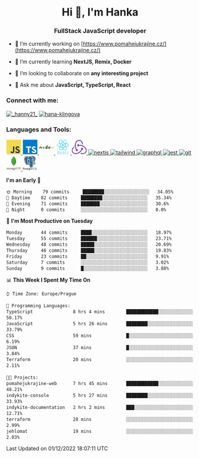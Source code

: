 <h1 align="center">Hi 👋, I'm Hanka</h1>
<h3 align="center">FullStack JavaScript developer</h3>

- 🔭 I’m currently working on [https://www.pomahejukrajine.cz/](https://www.pomahejukrajine.cz/)

- 🌱 I’m currently learning **NextJS, Remix, Docker**

- 👯 I’m looking to collaborate on **any interesting project**

- 💬 Ask me about **JavaScript, TypeScript, React**

<h3 align="left">Connect with me:</h3>
<p align="left">
<a href="https://twitter.com/_hanny21_" target="blank"><img align="center" src="https://raw.githubusercontent.com/rahuldkjain/github-profile-readme-generator/master/src/images/icons/Social/twitter.svg" alt="_hanny21_" height="30" width="40" /></a>
<a href="https://linkedin.com/in/hana-klingova" target="blank"><img align="center" src="https://raw.githubusercontent.com/rahuldkjain/github-profile-readme-generator/master/src/images/icons/Social/linked-in-alt.svg" alt="hana-klingova" height="30" width="40" /></a>
</p>

<h3 align="left">Languages and Tools:</h3>
<p align="left"> 
<a href="https://developer.mozilla.org/en-US/docs/Web/JavaScript" target="_blank" rel="noreferrer"> <img src="https://raw.githubusercontent.com/devicons/devicon/master/icons/javascript/javascript-original.svg" alt="javascript" width="40" height="40"/> </a> 
<a href="https://www.typescriptlang.org/" target="_blank" rel="noreferrer"> <img src="https://raw.githubusercontent.com/devicons/devicon/master/icons/typescript/typescript-original.svg" alt="typescript" width="40" height="40"/> </a> 
<a href="https://nodejsorg" target="_blank" rel="noreferrer"> <img src="https://raw.githubusercontent.com/devicons/devicon/master/icons/nodejs/nodejs-original-wordmark.svg" alt="nodejs" width="40" height="40"/> </a> 
<a href="https://reactjs.org/" target="_blank" rel="noreferrer"> <img src="https://raw.githubusercontent.com/devicons/devicon/master/icons/react/react-original-wordmark.svg" alt="react" width="40" height="40"/> </a> 
<a href="https://redux.js.org" target="_blank" rel="noreferrer"> <img src="https://raw.githubusercontent.com/devicons/devicon/master/icons/redux/redux-original.svg" alt="redux" width="40" height="40"/> </a> 
<a href="https://nextjs.org/" target="_blank" rel="noreferrer"> <img src="https://cdn.worldvectorlogo.com/logos/nextjs-2.svg" alt="nextjs" width="40" height="40"/> </a> 
<a href="https://tailwindcss.com/" target="_blank" rel="noreferrer"> <img src="https://www.vectorlogo.zone/logos/tailwindcss/tailwindcss-icon.svg" alt="tailwind" width="40" height="40"/> </a> 
<a href="https://graphql.org" target="_blank" rel="noreferrer"> <img src="https://www.vectorlogo.zone/logos/graphql/graphql-icon.svg" alt="graphql" width="40" height="40"/> </a> 
<a href="https://jestjs.io" target="_blank" rel="noreferrer"> <img src="https://www.vectorlogo.zone/logos/jestjsio/jestjsio-icon.svg" alt="jest" width="40" height="40"/> </a> 
<a href="https://git-scm.com/" target="_blank" rel="noreferrer"> <img src="https://www.vectorlogo.zone/logos/git-scm/git-scm-icon.svg" alt="git" width="40" height="40"/> </a> 
<a href="https://www.mongodb.com/" target="_blank" rel="noreferrer"> <img src="https://raw.githubusercontent.com/devicons/devicon/master/icons/mongodb/mongodb-original-wordmark.svg" alt="mongodb" width="40" height="40"/> </a>  
<a href="https://www.postgresql.org" target="_blank" rel="noreferrer"> <img src="https://raw.githubusercontent.com/devicons/devicon/master/icons/postgresql/postgresql-original-wordmark.svg" alt="postgresql" width="40" height="40"/> </a> 
</p>

<!--START_SECTION:waka-->
**I'm an Early 🐤** 

```text
🌞 Morning    79 commits     ████████░░░░░░░░░░░░░░░░░   34.05% 
🌆 Daytime    82 commits     ████████░░░░░░░░░░░░░░░░░   35.34% 
🌃 Evening    71 commits     ███████░░░░░░░░░░░░░░░░░░   30.6% 
🌙 Night      0 commits      ░░░░░░░░░░░░░░░░░░░░░░░░░   0.0%

```
📅 **I'm Most Productive on Tuesday** 

```text
Monday       44 commits     ████░░░░░░░░░░░░░░░░░░░░░   18.97% 
Tuesday      55 commits     ██████░░░░░░░░░░░░░░░░░░░   23.71% 
Wednesday    48 commits     █████░░░░░░░░░░░░░░░░░░░░   20.69% 
Thursday     46 commits     █████░░░░░░░░░░░░░░░░░░░░   19.83% 
Friday       23 commits     ██░░░░░░░░░░░░░░░░░░░░░░░   9.91% 
Saturday     7 commits      ░░░░░░░░░░░░░░░░░░░░░░░░░   3.02% 
Sunday       9 commits      █░░░░░░░░░░░░░░░░░░░░░░░░   3.88%

```


📊 **This Week I Spent My Time On** 

```text
⌚︎ Time Zone: Europe/Prague

💬 Programming Languages: 
TypeScript               8 hrs 4 mins        ████████████░░░░░░░░░░░░░   50.17% 
JavaScript               5 hrs 26 mins       ████████░░░░░░░░░░░░░░░░░   33.79% 
CSS                      59 mins             █░░░░░░░░░░░░░░░░░░░░░░░░   6.19% 
JSON                     37 mins             █░░░░░░░░░░░░░░░░░░░░░░░░   3.84% 
Terraform                20 mins             ░░░░░░░░░░░░░░░░░░░░░░░░░   2.11%

🐱‍💻 Projects: 
pomahejukrajine-web      7 hrs 45 mins       ████████████░░░░░░░░░░░░░   48.21% 
indykite-console         5 hrs 27 mins       ████████░░░░░░░░░░░░░░░░░   33.93% 
indykite-documentation   2 hrs 2 mins        ███░░░░░░░░░░░░░░░░░░░░░░   12.71% 
terraform                28 mins             ░░░░░░░░░░░░░░░░░░░░░░░░░   2.99% 
jehlomat                 19 mins             ░░░░░░░░░░░░░░░░░░░░░░░░░   2.03%

```


 Last Updated on 01/12/2022 18:07:11 UTC
<!--END_SECTION:waka-->
